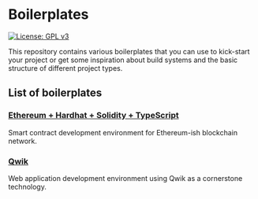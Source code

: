 # Boilerplates

[![License: GPL v3](https://img.shields.io/badge/License-GPL%20v3-blue.svg)](http://www.gnu.org/licenses/gpl-3.0)

This repository contains various boilerplates that you can use to kick-start your project 
or get some inspiration about build systems and the basic structure of different project types.

## List of boilerplates

### [Ethereum + Hardhat + Solidity + TypeScript](./eth_hardhat_ts)

Smart contract development environment for Ethereum-ish blockchain network. 

### [Qwik](./qwik_web)

Web application development environment using Qwik as a cornerstone technology.
